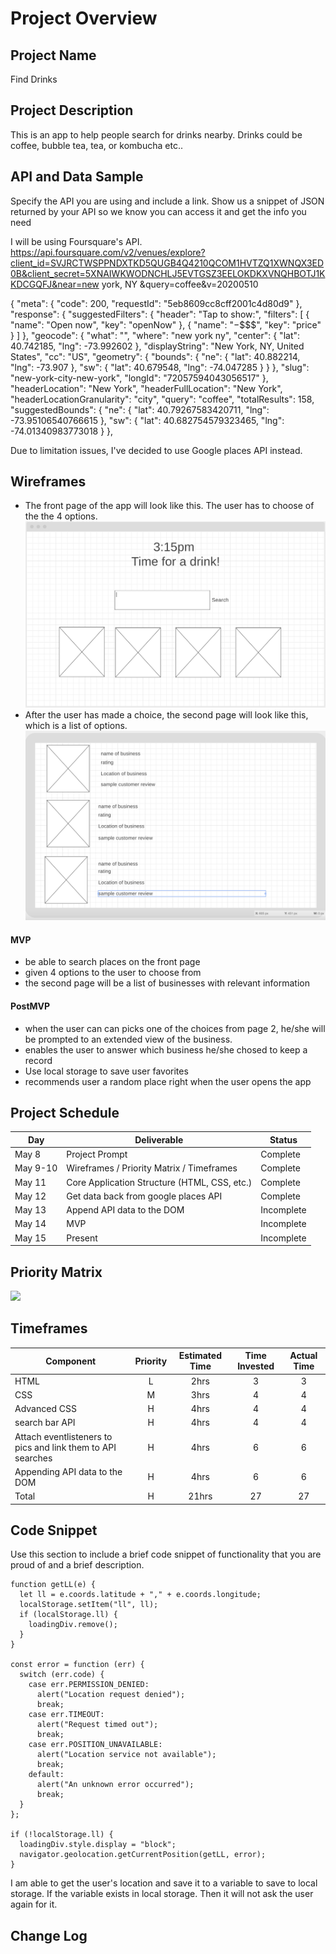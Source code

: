 # Project Overview

## Project Name

Find Drinks

## Project Description

This is an app to help people search for drinks nearby. Drinks could be coffee, bubble tea, tea, or kombucha etc..

## API and Data Sample

Specify the API you are using and include a link. Show us a snippet of JSON returned by your API so we know you can access it and get the info you need

I will be using Foursquare's API. https://api.foursquare.com/v2/venues/explore?client_id=SVJRCTWSPPNDXTKD5QUGB4Q4210QCOM1HVTZQ1XWNQX3ED0B&client_secret=5XNAIWKWODNCHLJ5EVTGSZ3EELOKDKXVNQHBOTJ1KKDCGQFJ&near=new york, NY &query=coffee&v=20200510

{
"meta": {
"code": 200,
"requestId": "5eb8609cc8cff2001c4d80d9"
},
"response": {
"suggestedFilters": {
"header": "Tap to show:",
"filters": [
{
"name": "Open now",
"key": "openNow"
},
{
"name": "$-$$$$",
"key": "price"
}
]
},
"geocode": {
"what": "",
"where": "new york ny",
"center": {
"lat": 40.742185,
"lng": -73.992602
},
"displayString": "New York, NY, United States",
"cc": "US",
"geometry": {
"bounds": {
"ne": {
"lat": 40.882214,
"lng": -73.907
},
"sw": {
"lat": 40.679548,
"lng": -74.047285
}
}
},
"slug": "new-york-city-new-york",
"longId": "72057594043056517"
},
"headerLocation": "New York",
"headerFullLocation": "New York",
"headerLocationGranularity": "city",
"query": "coffee",
"totalResults": 158,
"suggestedBounds": {
"ne": {
"lat": 40.79267583420711,
"lng": -73.95106540766615
},
"sw": {
"lat": 40.682754579323465,
"lng": -74.01340983773018
}
},

Due to limitation issues, I've decided to use Google places API instead.  

## Wireframes

- The front page of the app will look like this. The user has to choose of the the 4 options.
  ![](assets/frontPage.png)
- After the user has made a choice, the second page will look like this, which is a list of options.
  ![](assets/secondPage.png)


#### MVP

- be able to search places on the front page
- given 4 options to the user to choose from
- the second page will be a list of businesses with relevant information

#### PostMVP

- when the user can can picks one of the choices from page 2, he/she will be prompted to an extended view of the business.
- enables the user to answer which business he/she chosed to keep a record
- Use local storage to save user favorites
- recommends user a random place right when the user opens the app

## Project Schedule

| Day      | Deliverable                                  | Status     |
| -------- | -------------------------------------------- | ---------- |
| May 8    | Project Prompt                               | Complete   |
| May 9-10 | Wireframes / Priority Matrix / Timeframes    | Complete   |
| May 11   | Core Application Structure (HTML, CSS, etc.) | Complete  |
| May 12   | Get data back from google places API    	  | Complete |
| May 13   | Append API data to the DOM                   | Incomplete |
| May 14   | MVP                                          | Incomplete |
| May 15   | Present                                      | Incomplete |

## Priority Matrix

![](assets/Priority.png)

## Timeframes

| Component                                                   | Priority | Estimated Time | Time Invested | Actual Time |
| ----------------------------------------------------------- | :------: | :------------: | :-----------: | :---------: |
| HTML                                                        |    L     |      2hrs      |      3        |       3     |
| CSS                                                         |    M     |      3hrs      |      4        |       4     |
| Advanced CSS                                                |    H     |      4hrs      |	 4	  |	  4	|
| search bar API                                              |    H     |      4hrs      |      4        |	  4	|
| Attach eventlisteners to pics and link them to API searches |    H     |      4hrs      |      6        |       6     |
| Appending API data to the DOM                               |    H     |      4hrs      |      6        |       6     |
| Total                                                       |    H     |     21hrs      |     27        |       27    |

## Code Snippet

Use this section to include a brief code snippet of functionality that you are proud of and a brief description.

```
function getLL(e) {
  let ll = e.coords.latitude + "," + e.coords.longitude;
  localStorage.setItem("ll", ll);
  if (localStorage.ll) {
    loadingDiv.remove();
  }
}

const error = function (err) {
  switch (err.code) {
    case err.PERMISSION_DENIED:
      alert("Location request denied");
      break;
    case err.TIMEOUT:
      alert("Request timed out");
      break;
    case err.POSITION_UNAVAILABLE:
      alert("Location service not available");
      break;
    default:
      alert("An unknown error occurred");
      break;
  }
};

if (!localStorage.ll) {
  loadingDiv.style.display = "block";
  navigator.geolocation.getCurrentPosition(getLL, error);
}
```
I am able to get the user's location and save it to a variable to save to local storage.  If the variable exists in local storage. Then it will not ask the user again for it.  

## Change Log


